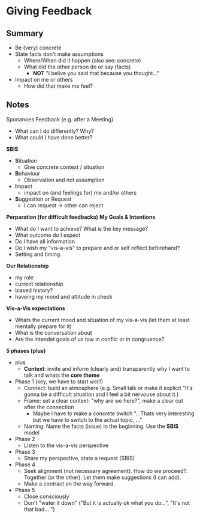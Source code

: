 # Giving Feedback

## Summary

* Be (very) concrete
* State facts don't make assumptions
    * Where/When did it happen (also see: concrete)
    * What did the other person do or say (facts)
        * **NOT** "I belive you said that because you thought..." 
* Impact on me or others
    * How did that make me feel?

## Notes

Sponanoes Feedback (e.g. after a Meeting)
* What can I do differently? Why?
* What could I have done better?

**SBIS**
- **S**ituation
    - Give concrete context / situation
- **B**ehaviour
    - Observation and not assumption
- **I**mpact
    - impact on (and feelings for) me and/or others 
- **S**uggestion or Request
    - I can request -> other can reject


**Perparation (for difficult feedbacks)**
**My Goals & Intentions**
- What do I want to achieve? What is the key message?
- What outcome do I expect
- Do I have all information
- Do I wish my "vis-a-vis" to prepare and or self reflect beforehand?
- Setting and timing.

**Our Relationship**
- my role
- current relationship
- biased history?
- haveing my mood and attitude in check

**Vis-a-Vis expectations**
- Whats the current mood and situation of my vis-a-vis (let them at least mentally prepare for it)
- What is the conversation about
- Are the intendet goals of us tow in conflic or in congruence?

**5 phases (plus)**
- plus
    - **Context**: invite and inform (clearly and) transparently why I want to talk and whats the **core theme**
- Phase 1 (key, we have to start well!)
    - Connect: build an atmosphere (e.g. Small talk or make it explicit "It's gonna be a difficult situation and I feel a bit nervouse about it.)
    - Frame: set a clear context: "why are we here?", make a clear cut after the connection
        - Maybe I have to make a concrete switch ".. Thats very interesting but we have to switch to the actual topic, ..."
    - Naming: Name the facts (issue) in the beginning. Use the **SBIS** model
- Phase 2
    - Listen to the vis-a-vis perspective
- Phase 3
    - Share my perspective, state a request (SBIS)
- Phase 4
    - Seek alignment (not necessary agreement). How do we proceed?. Together (or the other). Let them make suggestions (I can add).
    - Make a contract on the way forward.
- Phase 5
    - Close consciously
    - Don't "water it down" ("But it is actually ok what you do...", "It's not that bad... ")